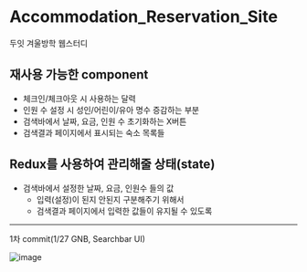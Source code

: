 # Accommodation_Reservation_Site

두잇 겨울방학 웹스터디

## 재사용 가능한 component

- 체크인/체크아웃 시 사용하는 달력
- 인원 수 설정 시 성인/어린이/유아 명수 증감하는 부분
- 검색바에서 날짜, 요금, 인원 수 초기화하는 X버튼
- 검색결과 페이지에서 표시되는 숙소 목록들

## Redux를 사용하여 관리해줄 상태(state)

- 검색바에서 설정한 날짜, 요금, 인원수 들의 값
  - 입력(설정)이 된지 안된지 구분해주기 위해서
  - 검색결과 페이지에서 입력한 값들이 유지될 수 있도록

---
1차 commit(1/27 GNB, Searchbar UI)

![image](https://user-images.githubusercontent.com/81519021/151359491-e47f6119-b660-4fc6-941d-b4881933b998.png)
